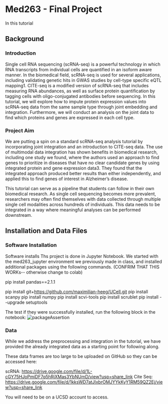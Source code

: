 # Med263 - Final Project
In this tutorial 

## Background
### Introduction
Single cell RNA sequencing (scRNA-seq) is a powerful technology in which RNA transcripts from individual cells are quantified in an isoform aware manner. In the biomedical field, scRNA-seq is used for several applications, including validating genetic hits in GWAS studies by cell-type specific eQTL mapping1. CITE-seq is a modified version of scRNA-seq that includes measuring RNA abundances, as well as surface protein quantification by tagging cells with oligo-conjugated antibodies before sequencing. In this tutorial, we will explore how to impute protein expression values into scRNA-seq data from the same sample type through joint embedding and integration. Furthermore, we will conduct an analysis on the joint data to find which proteins and genes are expressed in each cell type.
### Project Aim
We are putting a spin on a standard scRNA-seq analysis tutorial by incorporating joint integration and an introduction to CITE-seq data. The use of multimodal data integration has shown benefits in biomedical research, including one study we found, where the authors used an approach to find genes to prioritize in diseases that have no clear candidate genes by using integrated protein and gene expression data3. They found that the integrated approach produced better results than either independently, and applied this to find genes of interest in Alzheimer’s disease. 

This tutorial can serve as a pipeline that students can follow in their own biomedical research. As single cell sequencing becomes more prevalent, researchers may often find themselves with data collected through multiple single cell modalities across hundreds of individuals. This data needs to be integrated in a way where meaningful analyses can be performed downstream. 



## Installation and Data Files
### Software Installation
Software installs
Ths project is done in Jupyter Notebook. We started with the med263_jupyter environment we previously made in class, and installed additional packages using the following commands.  (CONFRIM THAT THIS WORKs-- otherwise change to colab)

pip install pandas==2.1.1

pip install git+https://github.com/maximilian-heeg/UCell.git
pip install scanpy
pip install numpy
pip install scvi-tools
pip install scrublet
pip install --upgrade setuptools

The test if they were successfully installed, run the following block in the notebook:
![packageAssertion](https://github.com/jennydongwx/JointRNAProteinAnalysis/assets/59887313/d6b5437f-7ffe-41a8-8f72-8ff4de042b29)


### Data 
While we address the preprocessing and integration in the tutorial, we have provided the already integrated data as a starting point for following along. 

These data frames are too large to be uploaded on GitHub so they can be accessed here: 

scRNA: https://drive.google.com/file/d/1L-cGY75HJoPmiDF7q5hRjXMas3YbNUmD/view?usp=share_link
Cite Seq: https://drive.google.com/file/d/1kksWD7atJlxbrOMJYYkKyY1RM59QZ2Ej/view?usp=share_link

You will need to be on a UCSD account to access. 


